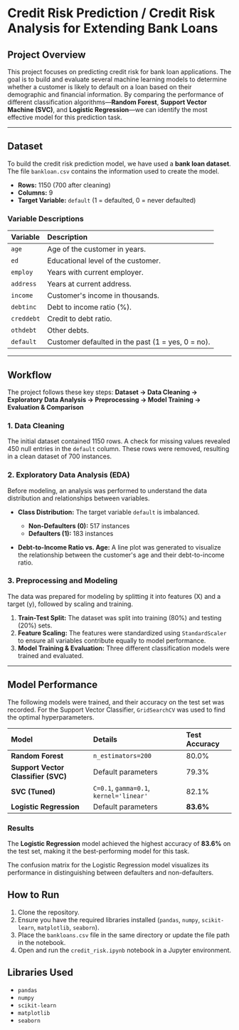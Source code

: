 # Credit Risk Prediction / Credit Risk Analysis for Extending Bank Loans

## Project Overview
This project focuses on predicting credit risk for bank loan applications. The goal is to build and evaluate several machine learning models to determine whether a customer is likely to default on a loan based on their demographic and financial information. By comparing the performance of different classification algorithms—**Random Forest**, **Support Vector Machine (SVC)**, and **Logistic Regression**—we can identify the most effective model for this prediction task.

---

## Dataset
To build the credit risk prediction model, we have used a **bank loan dataset**.
The file `bankloan.csv` contains the information used to create the model.

-   **Rows:** 1150 (700 after cleaning)
-   **Columns:** 9
-   **Target Variable:** `default` (1 = defaulted, 0 = never defaulted)

### Variable Descriptions

| Variable | Description |
| :--- | :--- |
| `age` | Age of the customer in years. |
| `ed` | Educational level of the customer. |
| `employ` | Years with current employer. |
| `address` | Years at current address. |
| `income` | Customer's income in thousands. |
| `debtinc` | Debt to income ratio (%). |
| `creddebt` | Credit to debt ratio. |
| `othdebt` | Other debts. |
| `default` | Customer defaulted in the past (1 = yes, 0 = no). |

---

## Workflow
The project follows these key steps:
**Dataset → Data Cleaning → Exploratory Data Analysis → Preprocessing → Model Training → Evaluation & Comparison**

### 1. Data Cleaning
The initial dataset contained 1150 rows. A check for missing values revealed 450 null entries in the `default` column. These rows were removed, resulting in a clean dataset of 700 instances.

### 2. Exploratory Data Analysis (EDA)
Before modeling, an analysis was performed to understand the data distribution and relationships between variables.

-   **Class Distribution:** The target variable `default` is imbalanced.
    -   **Non-Defaulters (0):** 517 instances
    -   **Defaulters (1):** 183 instances

-   **Debt-to-Income Ratio vs. Age:** A line plot was generated to visualize the relationship between the customer's age and their debt-to-income ratio.

    

### 3. Preprocessing and Modeling
The data was prepared for modeling by splitting it into features (X) and a target (y), followed by scaling and training.

1.  **Train-Test Split:** The dataset was split into training (80%) and testing (20%) sets.
2.  **Feature Scaling:** The features were standardized using `StandardScaler` to ensure all variables contribute equally to model performance.
3.  **Model Training & Evaluation:** Three different classification models were trained and evaluated.

---

## Model Performance

The following models were trained, and their accuracy on the test set was recorded. For the Support Vector Classifier, `GridSearchCV` was used to find the optimal hyperparameters.

| Model | Details | Test Accuracy |
| :--- | :--- | :--- |
| **Random Forest** | `n_estimators=200` | 80.0% |
| **Support Vector Classifier (SVC)** | Default parameters | 79.3% |
| **SVC (Tuned)** | `C=0.1`, `gamma=0.1`, `kernel='linear'` | 82.1% |
| **Logistic Regression** | Default parameters | **83.6%** |

### Results
The **Logistic Regression** model achieved the highest accuracy of **83.6%** on the test set, making it the best-performing model for this task.

The confusion matrix for the Logistic Regression model visualizes its performance in distinguishing between defaulters and non-defaulters.



## How to Run
1.  Clone the repository.
2.  Ensure you have the required libraries installed (`pandas`, `numpy`, `scikit-learn`, `matplotlib`, `seaborn`).
3.  Place the `bankloans.csv` file in the same directory or update the file path in the notebook.
4.  Open and run the `credit_risk.ipynb` notebook in a Jupyter environment.

## Libraries Used
-   `pandas`
-   `numpy`
-   `scikit-learn`
-   `matplotlib`
-   `seaborn`
